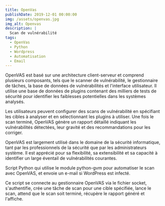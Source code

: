 ```yaml
---
title: OpenVas
publishDate: 2019-12-01 00:00:00
img: /assets/openvas.jpg
img_alt: Openvas
description: |
  Scan de vulnérabilité 
tags:
  - OpenVas
  - Python
  - Wordpress
  - Automatisation
  - Email
---
```


OpenVAS est basé sur une architecture client-serveur et comprend plusieurs composants, tels que le scanner de vulnérabilité, le gestionnaire de tâches, la base de données de vulnérabilités et l'interface utilisateur. Il utilise une base de données de plugins contenant des milliers de tests de sécurité pour identifier les faiblesses potentielles dans les systèmes analysés.

Les utilisateurs peuvent configurer des scans de vulnérabilité en spécifiant les cibles à analyser et en sélectionnant les plugins à utiliser. Une fois le scan terminé, OpenVAS génère un rapport détaillé indiquant les vulnérabilités détectées, leur gravité et des recommandations pour les corriger.

OpenVAS est largement utilisé dans le domaine de la sécurité informatique, tant par les professionnels de la sécurité que par les administrateurs système. Il est apprécié pour sa flexibilité, sa extensibilité et sa capacité à identifier un large éventail de vulnérabilités courantes.

Script Python qui utilise le module python-gvm pour automatiser le scan avec OpenVAS, et envoie un e-mail si WordPress est infecté.

Ce script se connecte au gestionnaire OpenVAS via le fichier socket, s'authentifie, crée une tâche de scan pour une cible spécifiée, lance le scan, attend que le scan soit terminé, récupère le rapport généré et l'affiche. 
